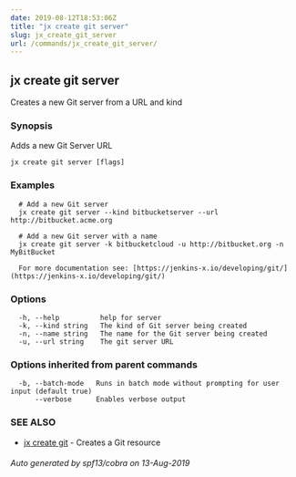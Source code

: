 ```yaml
---
date: 2019-08-12T18:53:06Z
title: "jx create git server"
slug: jx_create_git_server
url: /commands/jx_create_git_server/
---
```

## jx create git server

Creates a new Git server from a URL and kind

### Synopsis

Adds a new Git Server URL

```
jx create git server [flags]
```

### Examples

```
  # Add a new Git server
  jx create git server --kind bitbucketserver --url http://bitbucket.acme.org
  
  # Add a new Git server with a name
  jx create git server -k bitbucketcloud -u http://bitbucket.org -n MyBitBucket
  
  For more documentation see: [https://jenkins-x.io/developing/git/](https://jenkins-x.io/developing/git/)
```

### Options

```
  -h, --help          help for server
  -k, --kind string   The kind of Git server being created
  -n, --name string   The name for the Git server being created
  -u, --url string    The git server URL
```

### Options inherited from parent commands

```
  -b, --batch-mode   Runs in batch mode without prompting for user input (default true)
      --verbose      Enables verbose output
```

### SEE ALSO

* [jx create git](/commands/jx_create_git/)	 - Creates a Git resource

###### Auto generated by spf13/cobra on 13-Aug-2019
